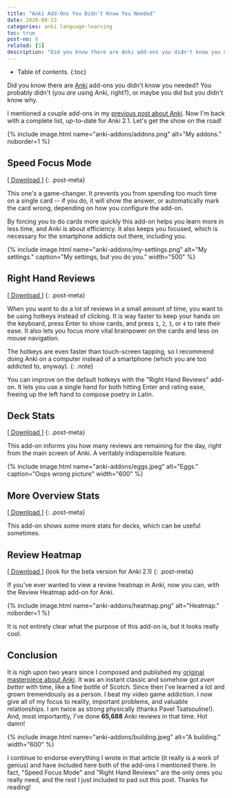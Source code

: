 ```yaml
---
title: "Anki Add-Ons You Didn't Know You Needed"
date: 2020-09-13
categories: anki language-learning
toc: true
post-no: 6
related: [5]
description: "Did you know there are Anki add-ons you didn't know you needed? You probably didn't (you *are* using Anki, right?), or maybe you did but you didn't know why."
---
```


* Table of contents.
{:toc}

Did you know there are [Anki](https://apps.ankiweb.net/) add-ons you didn't know you needed? You probably didn't (you *are* using Anki, right?), or maybe you did but you didn't know why.

I mentioned a couple add-ons in my [previous post about Anki](/getting-the-most-out-of-anki). Now I'm back with a complete list, up-to-date for Anki 2.1. Let's get the show on the road!

{% include image.html name="anki-addons/addons.png" alt="My addons." noborder=1 %}

## Speed Focus Mode

[[ Download ]](https://ankiweb.net/shared/info/1046608507)
{: .post-meta}

This one's a game-changer. It prevents you from spending too much time on a single card -- if you do, it will show the answer, or automatically mark the card wrong, depending on how you configure the add-on.

By forcing you to do cards more quickly this add-on helps you learn more in less time, and Anki is about efficiency. It also keeps you focused, which is necessary for the smartphone addicts out there, including you.

{% include image.html name="anki-addons/my-settings.png" alt="My settings." caption="My settings, but you do you." width="500" %}

## Right Hand Reviews

[[ Download ]](https://ankiweb.net/shared/info/1212877655)
{: .post-meta}

When you want to do a lot of reviews in a small amount of time, you want to be using hotkeys instead of clicking. It is way faster to keep your hands on the keyboard, press Enter to show cards, and press `1`, `2`, `3`, or `4` to rate their ease. It also lets you focus more vital brainpower on the cards and less on mouse navigation.

The hotkeys are even faster than touch-screen tapping, so I recommend doing Anki on a computer instead of a smartphone (which you are too addicted to, anyway).
{: .note}

You can improve on the default hotkeys with the "Right Hand Reviews" add-on. It lets you use a single hand for both hitting Enter and rating ease, freeing up the left hand to compose poetry in Latin.

## Deck Stats

[[ Download ]](https://ankiweb.net/shared/info/1421528223)
{: .post-meta}

This add-on informs you how many reviews are remaining for the day, right from the main screen of Anki. A veritably indispensible feature.

{% include image.html name="anki-addons/eggs.jpeg" alt="Eggs." caption="Oops wrong picture" width="600" %}

## More Overview Stats

[[ Download ]](https://ankiweb.net/shared/info/2116130837)
{: .post-meta}

This add-on shows some more stats for decks, which can be useful sometimes.

## Review Heatmap

[[ Download ]](https://ankiweb.net/shared/info/1771074083) (look for the beta version for Anki 2.1)
{: .post-meta}

If you've ever wanted to view a review heatmap in Anki, now you can, with the Review Heatmap add-on for Anki.

{% include image.html name="anki-addons/heatmap.png" alt="Heatmap." noborder=1 %}

It is not entirely clear what the purpose of this add-on is, but it looks really cool.

## Conclusion

It is nigh upon two years since I composed and published my [original masterpiece about Anki](/getting-the-most-out-of-anki/). It was an instant classic and somehow got *even better* with time, like a fine bottle of Scotch. Since then I've learned a lot and grown tremendously as a person. I beat my video game addiction. I now give all of my focus to reality, important problems, and valuable relationships. I am twice as strong physically (thanks Pavel Tsatsouline!). And, most importantly, I've done **65,688** Anki reviews in that time. Hot damn!

{% include image.html name="anki-addons/building.jpeg" alt="A building." width="600" %}

I continue to endorse everything I wrote in that article (it really is a work of genius) and have included here both of the add-ons I mentioned there. In fact, "Speed Focus Mode" and "Right Hand Reviews" are the only ones you really need, and the rest I just included to pad out this post. Thanks for reading!
